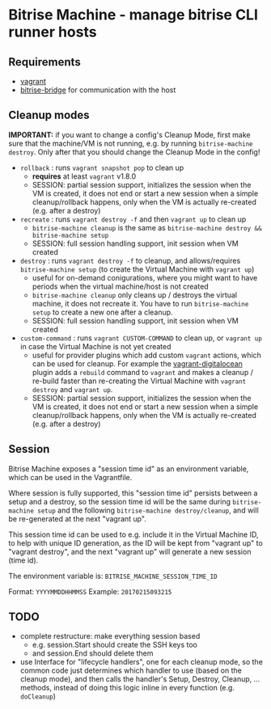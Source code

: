 # Bitrise Machine - manage bitrise CLI runner hosts

## Requirements

- [vagrant](https://www.vagrantup.com)
- [bitrise-bridge](https://github.com/bitrise-io/bitrise-bridge) for communication with the host

## Cleanup modes

__IMPORTANT:__ if you want to change a config's Cleanup Mode, first make sure that
the machine/VM is not running, e.g. by running `bitrise-machine destroy`. Only after that
you should change the Cleanup Mode in the config!

- `rollback` : runs `vagrant snapshot pop` to clean up
    - __requires__ at least `vagrant` v1.8.0
    - SESSION: partial session support, initializes the session when the VM is created,
      it does not end or start a new session when a simple cleanup/rollback happens,
      only when the VM is actually re-created (e.g. after a destroy)
- `recreate` : runs `vagrant destroy -f` and then `vagrant up` to clean up
    - `bitrise-machine cleanup` is the same as `bitrise-machine destroy && bitrise-machine setup`
    - SESSION: full session handling support, init session when VM created
- `destroy` : runs `vagrant destroy -f` to cleanup, and allows/requires `bitrise-machine setup` (to create the Virtual Machine with `vagrant up`)
    - useful for on-demand conigurations, where you might want to have periods when the virtual machine/host is not created
    - `bitrise-machine cleanup` only cleans up / destroys the virtual machine, it does not recreate it.
      You have to run `bitrise-machine setup` to create a new one after a cleanup.
    - SESSION: full session handling support, init session when VM created
- `custom-command` : runs `vagrant CUSTOM-COMMAND` to clean up, or `vagrant up` in case the Virtual Machine is not yet created
    - useful for provider plugins which add custom `vagrant` actions, which can be used for cleanup.
      For example the [vagrant-digitalocean](https://github.com/smdahlen/vagrant-digitalocean) plugin adds
      a `rebuild` command to `vagrant` and makes a cleanup / re-build faster than
      re-creating the Virtual Machine with `vagrant destroy` and `vagrant up`.
    - SESSION: partial session support, initializes the session when the VM is created,
      it does not end or start a new session when a simple cleanup/rollback happens,
      only when the VM is actually re-created (e.g. after a destroy)

## Session

Bitrise Machine exposes a "session time id" as an environment variable,
which can be used in the Vagrantfile.

Where session is fully supported, this "session time id" persists between
a setup and a destroy, so the session time id will be the same
during `bitrise-machine setup` and the following `bitrise-machine destroy/cleanup`,
and will be re-generated at the next "vagrant up".

This session time id can be used to e.g. include it in the Virtual Machine ID,
to help with unique ID generation, as the ID will be kept from "vagrant up"
to "vagrant destroy", and the next "vagrant up" will generate a new session (time id).

The environment variable is: `BITRISE_MACHINE_SESSION_TIME_ID`

Format: `YYYYMMDDHHMMSS`
Example: `20170215093215`


## TODO

- complete restructure: make everything session based
    - e.g. session.Start should create the SSH keys too
    - and session.End should delete them
- use Interface for "lifecycle handlers", one for each cleanup mode,
  so the common code just determines which handler to use (based on the cleanup mode),
  and then calls the handler's Setup, Destroy, Cleanup, ... methods,
  instead of doing this logic inline in every function (e.g. `doCleanup`)
